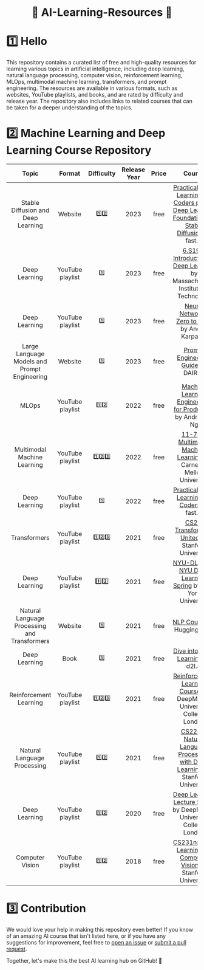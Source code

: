<h1 align="center"><b>🔽 AI-Learning-Resources 🔽</b></h1>

# 1️⃣ Hello

This repository contains a curated list of free and high-quality resources for learning various topics in artificial intelligence, including deep learning, natural language processing, computer vision, reinforcement learning, MLOps, multimodal machine learning, transformers, and prompt engineering. The resources are available in various formats, such as websites, YouTube playlists, and books, and are rated by difficulty and release year. The repository also includes links to related courses that can be taken for a deeper understanding of the topics.
# 2️⃣ Machine Learning and Deep Learning Course Repository

| Topic                                      | Format            |   Difficulty    | Release Year | Price | Course                                                                    |
|:------------------------------------------:|:-----------------:|:------------------------:|:------------:|:-----:|:--------------------------------------------------------------------:|
| Stable Diffusion and Deep Learning         | Website           | `1️⃣2️⃣`            |     2023     | free  | [Practical Deep Learning for Coders part 2: Deep Learning Foundations to Stable Diffusion](https://course.fast.ai/Lessons/part2.html) by fast.ai |
| Deep Learning                              | YouTube playlist | `1️⃣`                |     2023     | free  | [6.S191: Introduction to Deep Learning](https://www.youtube.com/playlist?list=PLtBw6njQRU-rwp5__7C0oIVt26ZgjG9NI) by Massachusetts Institute of Technology |
| Deep Learning                              | YouTube playlist | `1️⃣`             |     2023     | free  | [Neural Networks: Zero to Hero](https://www.youtube.com/playlist?list=PLAqhIrjkxbuWI23v9cThsA9GvCAUhRvKZ) by Andrej Karpathy                            |
| Large Language Models and Prompt Engineering| Website           | `1️⃣`            |     2023     | free  | [Prompt Engineering Guide](https://www.promptingguide.ai/) by DAIR.AI                                        |
| MLOps                                      | YouTube playlist | `1️⃣2️⃣`             |     2022     | free  | [Machine Learning Engineering for Production](https://www.youtube.com/playlist?list=PLkDaE6sCZn6GMoA0wbpJLi3t34Gd8l0aK) by Andrew Y. Ng                |
| Multimodal Machine Learning                | YouTube playlist | `1️⃣2️⃣3️⃣`            |     2022     | free  | [11-777: Multimodal Machine Learning](https://www.youtube.com/playlist?list=PL-Fhd_vrvisNM7pbbevXKAbT_Xmub37fA) by Carnegie Mellon University         |
| Deep Learning                              | YouTube playlist | `1️⃣`             |     2022     | free  | [Practical Deep Learning for Coders](https://www.youtube.com/playlist?list=PLfYUBJiXbdtSvpQjSnJJ_PmDQB_VyT5iU) by fast.ai                              |
| Transformers                               | YouTube playlist | `1️⃣2️⃣3️⃣`             |     2021     | free  | [CS25: Transformers United](https://www.youtube.com/playlist?list=PLoROMvodv4rNiJRchCzutFw5ItR_Z27CM) by Stanford University                           |
| Deep Learning                              | YouTube playlist | 1️⃣2️⃣             |     2021     | free  | [NYU-DLSP21: NYU Deep Learning Spring](https://www.youtube.com/playlist?list=PLLHTzKZzVU9e6xUfG10TkTWApKSZCzuBI) by New York University                |
| Natural Language Processing and Transformers| Website           | `1️⃣`             |     2021     | free  | [NLP Course](https://huggingface.co/course/chapter1/1) by Hugging Face                                                |
| Deep Learning                              | Book              | `1️⃣`            |     2021     | free  | [Dive into Deep Learning](https://d2l.ai/index.html) by d2l.ai                                          |
| Reinforcement Learning                     | YouTube playlist | `1️⃣2️⃣3️⃣`             |     2021     | free  | [Reinforcement Learning Course](https://www.youtube.com/playlist?list=PLqYmG7hTraZDVH599EItlEWsUOsJbAodm) by DeepMind x University College London      |
| Natural Language Processing                | YouTube playlist | `1️⃣2️⃣`             |     2021     | free  | [CS224N: Natural Language Processing with Deep Learning](https://www.youtube.com/playlist?list=PLoROMvodv4rOSH4v6133s9LFPRHjEmbmJ) by Stanford University|
| Deep Learning                              | YouTube playlist | `1️⃣2️⃣`             |     2020     | free  | [Deep Learning Lecture Series](https://www.youtube.com/playlist?list=PLqYmG7hTraZCDxZ44o4p3N5Anz3lLRVZF) by DeepMind x University College London       |
| Computer Vision                            | YouTube playlist | `1️⃣2️⃣`             |     2018     | free  | [CS231n: Deep Learning for Computer Vision](https://www.youtube.com/playlist?app=desktop&list=PL3FW7Lu3i5JvHM8ljYj-zLfQRF3EO8sYv) by Stanford University           |
# 3️⃣ Contribution

We would love your help in making this repository even better! If you know of an amazing AI course that isn't listed here, or if you have any suggestions for improvement, feel free to [open an issue](https://github.com/username/repo-name/issues) or [submit a pull request](https://github.com/username/repo-name/pulls).

Together, let's make this the best AI learning hub on GitHub! 🚀
